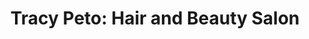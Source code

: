 ---
title: "Tracy Peto: Hair and Beauty Salon"
url: /honley/tracy-peto-hair-and-beauty-salon/
shop: hairdresser
---